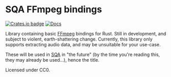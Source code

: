 SQA FFmpeg bindings
================

[![Crates.io badge](https://img.shields.io/crates/v/sqa-ffmpeg.svg)](https://crates.io/crates/sqa-ffmpeg)
[![Docs](https://docs.rs/sqa-ffmpeg/badge.svg)](https://docs.rs/sqa-ffmpeg)


Library containing basic [FFmpeg](http://ffmpeg.org/) bindings for Rust.
Still in development, and subject to violent, earth-shattering change.
Currently, this library only supports extracting audio data, and may be unsuitable for your use-case.

These will be used in [SQA](https://github.com/eeeeeta/sqa) in "the future" (by the time you're reading this, they may already
be used...), hence the title.

Licensed under CC0.
